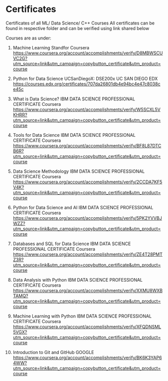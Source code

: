 # Certificates
Certificates of all ML/ Data Science/ C++ Courses
All certificates can be found in respective folder and can be verified using link shared below

Courses are as under:

1. Machine Learning Standfor Coursera 
https://www.coursera.org/account/accomplishments/verify/D8MBWSCUVC2G?utm_source=link&utm_campaign=copybutton_certificate&utm_product=course

2. Python for Data Science UCSanDiegoX: DSE200x UC SAN DIEGO EDX
https://courses.edx.org/certificates/707da26801db4e94bc4e47c8038ce45c

3. What is Data Science? IBM DATA SCIENCE PROFESSIONAL CERTIFICATE Coursera
https://www.coursera.org/account/accomplishments/verify/W5SCXL5VKHRR?utm_source=link&utm_campaign=copybutton_certificate&utm_product=course

4. Tools for Data Science IBM DATA SCIENCE PROFESSIONAL CERTIFICATE Coursera
https://www.coursera.org/account/accomplishments/verify/BF8L87DTCB6R?utm_source=link&utm_campaign=copybutton_certificate&utm_product=course

5. Data Science Methodology IBM DATA SCIENCE PROFESSIONAL CERTIFICATE Coursera
https://www.coursera.org/account/accomplishments/verify/2CCDA7KF5V4K?utm_source=link&utm_campaign=copybutton_certificate&utm_product=course

6. Python for Data Science and AI IBM DATA SCIENCE PROFESSIONAL CERTIFICATE Coursera
https://www.coursera.org/account/accomplishments/verify/5PK2YVVBJWZZ?utm_source=link&utm_campaign=copybutton_certificate&utm_product=course

7. Databases and SQL for Data Science IBM DATA SCIENCE PROFESSIONAL CERTIFICATE Coursera
https://www.coursera.org/account/accomplishments/verify/ZE4T28PMTZ3R?utm_source=link&utm_campaign=copybutton_certificate&utm_product=course

8. Data Analysis with Python IBM DATA SCIENCE PROFESSIONAL CERTIFICATE Coursera
https://www.coursera.org/account/accomplishments/verify/XXMU8WXBTAMQ?utm_source=link&utm_campaign=copybutton_certificate&utm_product=course

9. Machine Learning with Python IBM DATA SCIENCE PROFESSIONAL CERTIFICATE Coursera
https://www.coursera.org/account/accomplishments/verify/XFQDNSML5VGX?utm_source=link&utm_campaign=copybutton_certificate&utm_product=course

10. Introduction to Git and GitHub GOOGLE
https://www.coursera.org/account/accomplishments/verify/BK6K3YAP64WW?utm_source=link&utm_campaign=copybutton_certificate&utm_product=course
